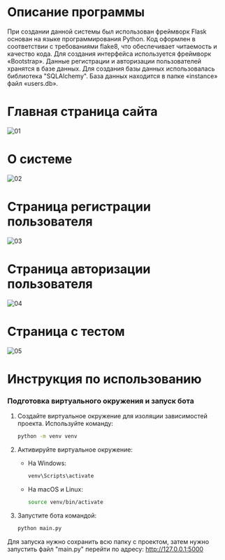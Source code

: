 # Описание программы
При создании данной системы был использован фреймворк Flask основан на языке программирования Python. Код оформлен в соответствии с требованиями flake8, что обеспечивает читаемость и качество кода.
Для создания интерфейса используется фреймворк «Bootstrap». Данные регистрации и авторизации пользователей хранятся в базе данных. Для создания базы данных использовалась библиотека "SQLAlchemy". База данных находится в папке «instance» файл «users.db».
# Главная страница сайта <br />
![01](https://github.com/Fetkulingr/test-for-students.ru/assets/103204349/2c0bda54-64f1-4caa-9b58-56e0e6086a46)
# О системе <br />
![02](https://github.com/Fetkulingr/test-for-students.ru/assets/103204349/7d5318aa-4f45-4ad3-a009-5a400de16761)
# Страница регистрации пользователя <br />
![03](https://github.com/Fetkulingr/test-for-students.ru/assets/103204349/b326a1af-5874-4d89-9a54-fb0dfb1e2de0)
# Страница авторизации пользователя <br />
![04](https://github.com/Fetkulingr/test-for-students.ru/assets/103204349/4f8c7610-c9aa-4bca-9a9c-0f59d4605a74)
# Страница с тестом <br />
![05](https://github.com/Fetkulingr/test-for-students.ru/assets/103204349/33c7549b-c8c8-421e-9f93-941c23cfc5e8)
# Инструкция по использованию
### Подготовка виртуального окружения и запуск бота

1. Создайте виртуальное окружение для изоляции зависимостей проекта. 
   Используйте команду:
   ```bash
   python -m venv venv
   ```

2. Активируйте виртуальное окружение:
   - На Windows:
     ```bash
     venv\Scripts\activate
     ```
   - На macOS и Linux:
     ```bash
     source venv/bin/activate
     ```
3. Запустите бота командой:
   ```bash
   python main.py
   ```
Для запуска нужно сохранить всю папку с проектом, затем нужно запустить файл "main.py" перейти по адресу: http://127.0.0.1:5000
